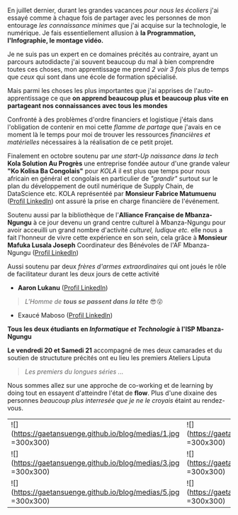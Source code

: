 En juillet dernier, durant les grandes vacances _pour nous les écoliers_ j'ai essayé comme à chaque fois de partager avec les personnes de mon entourage _les connaissance minimes_ que j'ai acquise sur la technologie, le numérique. Je fais essentiellement allusion à __la Programmation, l'Infographie, le montage vidéo.__

Je ne suis pas un expert en ce domaines précités au contraire, ayant un parcours autodidacte j'ai souvent beaucoup du mal à bien comprendre toutes ces choses, mon apprentissage me prend _2 voir 3 fois_ plus de temps que _ceux_ qui sont dans une école de formation spécialisé.

Mais parmi les choses les plus importantes que j'ai apprises de l'auto-apprentissage ce que __on apprend beaucoup plus et beaucoup plus vite en partageant nos connaissances avec tous les mondes__

Confronté à des problèmes d'ordre financiers et logistique j'étais dans l'obligation de contenir en moi cette _flamme de partage_ que j'avais en ce moment là le temps pour moi de trouver les ressources _financières et matérielles_ nécessaires à la réalisation de ce petit projet.

Finalement en octobre soutenu par _une start-Up naissance dans la tech_ __Kola Solution Au Progrès__ une entreprise fondée autour d'une grande valeur __"Ko Kolisa Ba Congolais"__ pour _KOLA_ il est plus que temps pour nous africain en général et congolais en particulier de _"grandir"_ surtout sur le plan du développement de outil numérique de Supply Chain, de DataScience etc. KOLA représentéé par __Monsieur Fabrice Matumuenu__ ([Profil LinkedIn](https://www.linkedin.com/in/fmnzo)) ont assuré la prise en charge financière de l'événement.

Soutenu aussi par la bibliothèque de l'__Alliance Française de Mbanza-Ngungu__ à ce jour devenu un grand centre culturel à Mbanza-Ngungu pour avoir acceuilli un grand nombre d'activité _culturel, ludique etc._ elle nous a fait l'honneur de vivre cette expérience en son sein, cela  grâce à __Monsieur Mafuka Lusala Joseph__ Coordinateur des Bénévoles de l'AF Mbanza-Ngungu ([Profil LinkedIn](https://www.linkedin.com/in/joseph-mafuka-77880b1a0))

Aussi soutenu par deux _frères d'armes extraordinaires_ qui ont joués le rôle de facilitateur durant les deux jours de cette activité
* __Aaron Lukanu__ ([Profil LinkedIn](https://www.linkedin.com/in/aaron-lukanu-will-0b8191272))
> _L'Homme de **tous se passent dans la tête**_ 😎😵 


* Exaucé Maboso ([Profil LinkedIn]())


__Tous les deux étudiants en _Informatique et Technologie_ à l'ISP Mbanza-Ngungu__

__Le vendredi 20 et Samedi 21__ accompagné de mes deux camarades et du soutien de structuture précités ont eu lieu les premiers Ateliers Liputa
> _Les premiers du longues séries ..._

Nous sommes allez sur une approche de co-working et de learning by doing tout en essayent d'atteindre l'état de __flow__. Plus d'une dixaine des personnes _beaucoup plus interresée que je ne le croyais_ étaint au rendez-vous.


|                                                               |                                                                |
| ------------------------------------------------------------- | -------------------------------------------------------------- |
|![](https://gaetansuenge.github.io/blog/medias/1.jpg =300x300) | ![](https://gaetansuenge.github.io/blog/medias/2.jpg =300x300) | 
|![](https://gaetansuenge.github.io/blog/medias/3.jpg =300x300) | ![](https://gaetansuenge.github.io/blog/medias/4.jpg =300x300) |
|![](https://gaetansuenge.github.io/blog/medias/5.jpg =300x300) | ![](https://gaetansuenge.github.io/blog/medias/6.jpg =300x300) |



